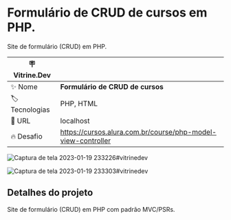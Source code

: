 # Formulário de CRUD de cursos em PHP.

Site de formulário (CRUD) em PHP.

| :placard: Vitrine.Dev |     |
| -------------  | --- |
| :sparkles: Nome        | **Formulário de CRUD de cursos**
| :label: Tecnologias | PHP, HTML
| :rocket: URL         | localhost
| :fire: Desafio     | https://cursos.alura.com.br/course/php-model-view-controller

<!-- Inserir imagem com a #vitrinedev ao final do link -->
![Captura de tela 2023-01-19 233226](https://user-images.githubusercontent.com/90365651/213605661-f45e9a33-6fd3-4b56-80a7-3b903b0a4945.jpg)#vitrinedev


![Captura de tela 2023-01-19 233303](https://user-images.githubusercontent.com/90365651/213605688-4aa2166e-006b-45ad-82df-65277a548d76.jpg)#vitrinedev


## Detalhes do projeto

Site de formulário (CRUD) em PHP com padrão MVC/PSRs.
